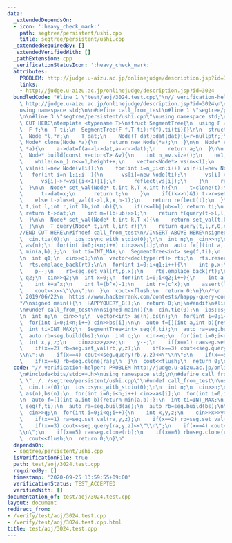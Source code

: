 ```yaml
---
data:
  _extendedDependsOn:
  - icon: ':heavy_check_mark:'
    path: segtree/persistent/ushi.cpp
    title: segtree/persistent/ushi.cpp
  _extendedRequiredBy: []
  _extendedVerifiedWith: []
  _pathExtension: cpp
  _verificationStatusIcon: ':heavy_check_mark:'
  attributes:
    PROBLEM: http://judge.u-aizu.ac.jp/onlinejudge/description.jsp?id=3024
    links:
    - http://judge.u-aizu.ac.jp/onlinejudge/description.jsp?id=3024
  bundledCode: "#line 1 \"test/aoj/3024.test.cpp\"\n// verification-helper: PROBLEM\
    \ http://judge.u-aizu.ac.jp/onlinejudge/description.jsp?id=3024\n\n#include<bits/stdc++.h>\n\
    using namespace std;\n\n#define call_from_test\n#line 1 \"segtree/persistent/ushi.cpp\"\
    \n\n#line 3 \"segtree/persistent/ushi.cpp\"\nusing namespace std;\n#endif\n//BEGIN\
    \ CUT HERE\ntemplate <typename T>\nstruct SegmentTree{\n  using F = function<T(T,T)>;\n\
    \  F f;\n  T ti;\n  SegmentTree(F f,T ti):f(f),ti(ti){}\n\n  struct Node{\n  \
    \  Node *l,*r;\n    T dat;\n    Node(T dat):dat(dat){l=r=nullptr;}\n  };\n\n \
    \ Node* clone(Node *a){\n    return new Node(*a);\n  }\n\n  Node* reflect(Node\
    \ *a){\n    a->dat=f(a->l->dat,a->r->dat);\n    return a;\n  }\n\n  int n,height;\n\
    \  Node* build(const vector<T> &v){\n    int n_=v.size();\n    n=1;height=0;\n\
    \    while(n<n_) n<<=1,height++;\n    vector<Node*> vs(n<<1);\n    for(int i=0;i<n_;i++)\
    \ vs[n+i]=new Node(v[i]);\n    for(int i=n_;i<n;i++) vs[n+i]=new Node(ti);\n \
    \   for(int i=n-1;i;i--){\n      vs[i]=new Node(ti);\n      vs[i]->l=vs[(i<<1)|0];\n\
    \      vs[i]->r=vs[(i<<1)|1];\n      reflect(vs[i]);\n    }\n    return vs[1];\n\
    \  }\n\n  Node* set_val(Node* t,int k,T x,int h){\n    t=clone(t);\n    if(h<0){\n\
    \      t->dat=x;\n      return t;\n    }\n    if((k>>h)&1) t->r=set_val(t->r,k,x,h-1);\n\
    \    else t->l=set_val(t->l,k,x,h-1);\n    return reflect(t);\n  }\n\n  T query(Node*\
    \ t,int l,int r,int lb,int ub){\n    if(r<=lb||ub<=l) return ti;\n    if(l<=lb&&ub<=r)\
    \ return t->dat;\n    int m=(lb+ub)>>1;\n    return f(query(t->l,l,r,lb,m),query(t->r,l,r,m,ub));\n\
    \  }\n\n  Node* set_val(Node* t,int k,T x){\n    return set_val(t,k,x,height-1);\n\
    \  }\n\n  T query(Node* t,int l,int r){\n    return query(t,l,r,0,n);\n  }\n};\n\
    //END CUT HERE\n#ifndef call_from_test\n//INSERT ABOVE HERE\nsigned HAPPYQUERY_B(){\n\
    \  cin.tie(0);\n  ios::sync_with_stdio(0);\n\n  int n;\n  cin>>n;\n  vector<int>\
    \ as(n);\n  for(int i=0;i<n;i++) cin>>as[i];\n\n  auto f=[](int a,int b){return\
    \ min(a,b);};\n  int ti=INT_MAX;\n  SegmentTree<int> seg(f,ti);\n  auto rt=seg.build(as);\n\
    \n  int q1;\n  cin>>q1;\n\n  vector<decltype(rt)> rts;\n  rts.reserve(q1+1);\n\
    \  rts.emplace_back(rt);\n\n  for(int i=0;i<q1;i++){\n    int p,x;\n    cin>>p>>x;\n\
    \    p--;\n    rt=seg.set_val(rt,p,x);\n    rts.emplace_back(rt);\n  }\n\n  int\
    \ q2;\n  cin>>q2;\n  int x=0;\n  for(int i=0;i<q2;i++){\n    int a,b,c;\n    cin>>a>>b>>c;\n\
    \    int k=a^x;\n    int l=(b^x)-1;\n    int r=(c^x);\n    assert(l<r);\n    x=seg.query(rts[k],l,r);\n\
    \    cout<<x<<\"\\n\";\n  }\n  cout<<flush;\n  return 0;\n}\n/*\n  verified on\
    \ 2019/06/22\n  https://www.hackerrank.com/contests/happy-query-contest/challenges/minimum-history-query\n\
    */\nsigned main(){\n  HAPPYQUERY_B();\n  return 0;\n}\n#endif\n#line 8 \"test/aoj/3024.test.cpp\"\
    \n#undef call_from_test\n\nsigned main(){\n  cin.tie(0);\n  ios::sync_with_stdio(0);\n\
    \n  int n;\n  cin>>n;\n  vector<int> as(n),bs(n);\n  for(int i=0;i<n;i++) cin>>as[i];\n\
    \  for(int i=0;i<n;i++) cin>>bs[i];\n\n  auto f=[](int a,int b){return min(a,b);};\n\
    \  int ti=INT_MAX;\n  SegmentTree<int> seg(f,ti);\n  auto ra=seg.build(as);\n\
    \  auto rb=seg.build(bs);\n\n  int q;\n  cin>>q;\n  for(int i=0;i<q;i++){\n  \
    \  int x,y,z;\n    cin>>x>>y>>z;\n    y--;\n    if(x==1) ra=seg.set_val(ra,y,z);\n\
    \    if(x==2) rb=seg.set_val(rb,y,z);\n    if(x==3) cout<<seg.query(ra,y,z)<<\"\
    \\n\";\n    if(x==4) cout<<seg.query(rb,y,z)<<\"\\n\";\n    if(x==5) ra=seg.clone(rb);\n\
    \    if(x==6) rb=seg.clone(ra);\n  }\n  cout<<flush;\n  return 0;\n}\n"
  code: "// verification-helper: PROBLEM http://judge.u-aizu.ac.jp/onlinejudge/description.jsp?id=3024\n\
    \n#include<bits/stdc++.h>\nusing namespace std;\n\n#define call_from_test\n#include\
    \ \"../../segtree/persistent/ushi.cpp\"\n#undef call_from_test\n\nsigned main(){\n\
    \  cin.tie(0);\n  ios::sync_with_stdio(0);\n\n  int n;\n  cin>>n;\n  vector<int>\
    \ as(n),bs(n);\n  for(int i=0;i<n;i++) cin>>as[i];\n  for(int i=0;i<n;i++) cin>>bs[i];\n\
    \n  auto f=[](int a,int b){return min(a,b);};\n  int ti=INT_MAX;\n  SegmentTree<int>\
    \ seg(f,ti);\n  auto ra=seg.build(as);\n  auto rb=seg.build(bs);\n\n  int q;\n\
    \  cin>>q;\n  for(int i=0;i<q;i++){\n    int x,y,z;\n    cin>>x>>y>>z;\n    y--;\n\
    \    if(x==1) ra=seg.set_val(ra,y,z);\n    if(x==2) rb=seg.set_val(rb,y,z);\n\
    \    if(x==3) cout<<seg.query(ra,y,z)<<\"\\n\";\n    if(x==4) cout<<seg.query(rb,y,z)<<\"\
    \\n\";\n    if(x==5) ra=seg.clone(rb);\n    if(x==6) rb=seg.clone(ra);\n  }\n\
    \  cout<<flush;\n  return 0;\n}\n"
  dependsOn:
  - segtree/persistent/ushi.cpp
  isVerificationFile: true
  path: test/aoj/3024.test.cpp
  requiredBy: []
  timestamp: '2020-09-25 13:59:55+09:00'
  verificationStatus: TEST_ACCEPTED
  verifiedWith: []
documentation_of: test/aoj/3024.test.cpp
layout: document
redirect_from:
- /verify/test/aoj/3024.test.cpp
- /verify/test/aoj/3024.test.cpp.html
title: test/aoj/3024.test.cpp
---
```

